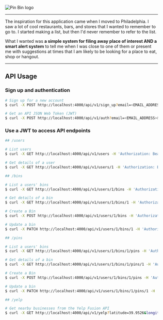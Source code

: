 ![Pin Bin logo](https://github.com/jdesilvio/pin-bin/blob/master/pinbin-logo-bw.png)

---

The inspiration for this application came when I moved to Philadelphia.
I saw a lot of cool restaurants, bars, and stores that I wanted to
remember to go to. I started making a list, but then I'd never remember
to refer to the list.

What I wanted was **a simple system for filing away place of interest
AND a smart alert system** to tell me when I was close to one of them
or present me with suggestions at times that I am likely to be looking
for a place to eat, shop or hangout.

---

## API Usage

### Sign up and authentication

```bash
# Sign up for a new account
$ curl -X POST http://localhost:4000/api/v1/sign_up?email=<EMAIL_ADDRESS>&username=<USERNAME>&password=<PASSWORD>

# Get an API JSON Web Token (JWT)
$ curl -X POST http://localhost:4000/api/v1/auth?email=<EMAIL_ADDRESS>&password=<PASSWORD>
```

### Use a JWT to access API endpoints

```bash
## /users

# List users
$ curl -X GET http://localhost:4000/api/v1/users -H 'Authorization: Bearer <JWT>'

# Get details of a user
$ curl -X GET http://localhost:4000/api/v1/users/1 -H 'Authorization: Bearer <JWT>'

## /bins

# List a users' bins
$ curl -X GET http://localhost:4000/api/v1/users/1/bins -H 'Authorization: Bearer <JWT>'

# Get details of a bin
$ curl -X GET http://localhost:4000/api/v1/users/1/bins/1 -H 'Authorization: Bearer <JWT>'

# Create a Bin
$ curl -X POST http://localhost:4000/api/v1/users/1/bins -H 'Authorization: Bearer <JWT>' -d '{"bin": {"name": "my bin"}}'

# Update a bin
$ curl -X PATCH http://localhost:4000/api/v1/users/1/bins/1 -H 'Authorization: Bearer <JWT>' -d '{"bin": {"name": "new name"}}'

## /pins

# List a users' bins
$ curl -X GET http://localhost:4000/api/v1/users/1/bins/1/pins -H 'Authorization: Bearer <JWT>'

# Get details of a bin
$ curl -X GET http://localhost:4000/api/v1/users/1/bins/1/pins/1 -H 'Authorization: Bearer <JWT>'

# Create a Bin
$ curl -X POST http://localhost:4000/api/v1/users/1/bins/1/pins -H 'Authorization: Bearer <JWT>' -d '{"bin": {"name": "my pin", "latitude": 39.9526, "longitude": -75.1652}}'

# Update a bin
$ curl -X PATCH http://localhost:4000/api/v1/users/1/bins/1/pins/1 -H 'Authorization: Bearer <JWT>' -d '{"bin": {"name": "new name"}}'

## /yelp

# Get nearby businesses from the Yelp Fusion API
$ curl -X GET http://localhost:4000/api/v1/yelp?latitude=39.9526&longitude=-75.1652
```
